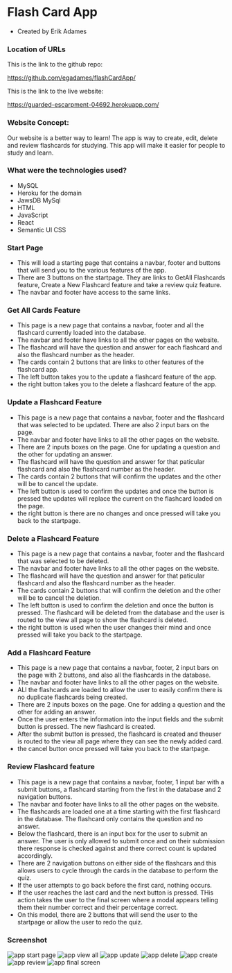 # Flash Card App

  * Created by Erik Adames

### Location of URLs
This is the link to the github repo:

https://github.com/egadames/flashCardApp/

This is the link to the live website:

https://guarded-escarpment-04692.herokuapp.com/

### Website Concept: 
Our website is a better way to learn!
The app is way to create, edit, delete and review flashcards for studying.
This app will make it easier for people to study and learn.

### What were the technologies used? 
  * MySQL
  * Heroku for the domain
  * JawsDB MySql
  * HTML
  * JavaScript
  * React
  * Semantic UI CSS

### Start Page
  * This will load a starting page that contains a navbar, footer and buttons that will send you to the various features of the app.
  * There are 3 buttons on the startpage. They are links to GetAll Flashcards feature, Create a New Flashcard feature and take a review quiz feature.
  * The navbar and footer have access to the same links.

### Get All Cards Feature
  * This page is a new page that contains a navbar, footer and all the flashcard currently loaded into the database.
  * The navbar and footer have links to all the other pages on the website.
  * The flashcard will have the question and answer for each flashcard and also the flashcard number as the header.
  * The cards contain 2 buttons that are links to other features of the flashcard app. 
  * The left button takes you to the update a flashcard feature of the app.
  * the right button takes you to the delete a flashcard feature of the app.

### Update a Flashcard Feature
  * This page is a new page that contains a navbar, footer and the flashcard that was selected to be updated. There are also 2 input bars on the page. 
  * The navbar and footer have links to all the other pages on the website.
  * There are 2 inputs boxes on the page. One for updating a question and the other for updating an answer.
  * The flashcard will have the question and answer for that paticular flashcard and also the flashcard number as the header.
  * The cards contain 2 buttons that will confirm the updates and the other will be to cancel the update. 
  * The left button is used to confirm the updates and once the button is pressed the updates will replace the current on the flashcard loaded on the page.
  * the right button is there are no changes and once pressed will take you back to the startpage.

### Delete a Flashcard Feature
  * This page is a new page that contains a navbar, footer and the flashcard that was selected to be deleted. 
  * The navbar and footer have links to all the other pages on the website.
  * The flashcard will have the question and answer for that paticular flashcard and also the flashcard number as the header.
  * The cards contain 2 buttons that will confirm the deletion and the other will be to cancel the deletion. 
  * The left button is used to confirm the deletion and once the button is pressed. The flashcard will be deleted from the database and the user is routed to the view all page to show the flashcard is deleted.
  * the right button is used when the user changes their mind and once pressed will take you back to the startpage.

### Add a Flashcard Feature
  * This page is a new page that contains a navbar, footer, 2 input bars on the page with 2 buttons, and also all the flashcards in the database. 
  * The navbar and footer have links to all the other pages on the website.
  * ALl the flashcards are loaded to allow the user to easily confirm there is no duplicate flashcards being created.
  * There are 2 inputs boxes on the page. One for adding a question and the other for adding an answer.
  * Once the user enters the information into the input fields and the submit button is pressed. The new flashcard is created. 
  * After the submit button is pressed, the flashcard is created and theuser is routed to the view all page where they can see the newly added card.
  * the cancel button once pressed will take you back to the startpage.

### Review Flashcard feature
  * This page is a new page that contains a navbar, footer, 1 input bar with a submit buttons, a flashcard starting from the first in the database and 2 navigation buttons. 
  * The navbar and footer have links to all the other pages on the website.
  * The flashcards are loaded one at a time starting with the first flashcard in the database. The flashcard only contains the question and no answer.
  * Below the flashcard, there is an input box for the user to submit an answer. The user is only allowed to submit once and on their submission there response is checked against and there correct count is updated accordingly. 
  * There are 2 navigation buttons on either side of the flashcars and this allows users to cycle through the cards in the database to perform the quiz. 
  * If the user attempts to go back before the first card, nothing occurs.
  * If the user reaches the last card and the next button is pressed. THis action takes the user to the final screen where a modal appears telling them their number correct and their percentage correct.
  * On this model, there are 2 buttons that will send the user to the startpage or allow the user to redo the quiz.

### Screenshot

![app start page](https://github.com/egadames/project02/blob/master/client/src/asset/startPage.JPG)
![app view all](https://github.com/egadames/project02/blob/master/client/src/asset/viewAll.JPG)
![app update](https://github.com/egadames/project02/blob/master/client/src/asset/update.JPG)
![app delete](https://github.com/egadames/project02/blob/master/client/src/asset/delete.JPG)
![app create](https://github.com/egadames/project02/blob/master/client/src/asset/create.JPG)
![app review](https://github.com/egadames/project02/blob/master/client/src/asset/review.JPG)
![app final screen](https://github.com/egadames/project02/blob/master/client/src/asset/finalScreen.JPG)

